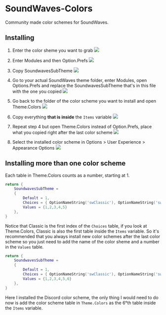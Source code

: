 # SoundWaves-Colors

Community made color schemes for SoundWaves.

## Installing

1. Enter the color sheme you want to grab
![](https://media.discordapp.net/attachments/688182781263609868/757342498736570478/unknown.png)

2. Enter Modules and then Option.Prefs
![](https://cdn.discordapp.com/attachments/688182781263609868/757343016548827167/unknown.png)

3. Copy SoundwavesSubTheme
![](https://cdn.discordapp.com/attachments/688182781263609868/757343295788679198/unknown.png)

4. Go to your actual SoundWaves theme folder, enter Modules, open Options.Prefs and replace the SoundwavesSubTheme that's in this file with the one you copied
![](https://cdn.discordapp.com/attachments/688182781263609868/757344049957961808/unknown.png)

5. Go back to the folder of the color scheme you want to install and open Theme.Colors
![](https://cdn.discordapp.com/attachments/688182781263609868/757344342481567814/unknown.png)

6. Copy everything **that is inside** the ``Items`` variable
![](https://cdn.discordapp.com/attachments/688182781263609868/757344572216049666/unknown.png)

7. Repeat step 4 but open Theme.Colors instead of Option.Prefs, place what you copied right after the last color scheme
![](https://cdn.discordapp.com/attachments/688182781263609868/757346338345320458/unknown.png)

8. Select the installed color scheme in Options > User Experience > Appearance Options
![](https://cdn.discordapp.com/attachments/688182781263609868/757346956891652177/2020-09-20_180602.jpg)


## Installing more than one color scheme

Each table in Theme.Colors counts as a number, starting at 1.

```Lua
return {
	SoundwavesSubTheme =
	{
		Default = 1,
		Choices = { OptionNameString('swClassic'), OptionNameString('swVaporwave'), OptionNameString('swGrass'), OptionNameString('swRetro'), OptionNameString('swFire')},
		Values = {1,2,3,4,5}
	},
}
```

Notice that Classic is the first index of the ``Choices`` table, if you look at Theme.Colors, Classic is also the first table inside the ``Items`` variable. So it's recommended that you always install new color schemes after the last color scheme so you just need to add the name of the color sheme and a number in the ``Values`` table.

```Lua
return {
	SoundwavesSubTheme =
	{
		Default = 1,
		Choices = { OptionNameString('swClassic'), OptionNameString('swVaporwave'), OptionNameString('swGrass'), OptionNameString('swRetro'), OptionNameString('swFire'), 'Discord'},
		Values = {1,2,3,4,5,6}
	},
}
```

Here I installed the Discord color scheme, the only thing I would need to do now is add the color scheme table in ``Theme.Colors`` as the 6°th table inside the ``Items`` variable.